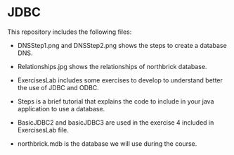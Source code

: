 # JDBC

This repository includes the following files:

* DNSStep1.png and DNSStep2.png shows the steps to create a database DNS.

* Relationships.jpg shows the relationships of northbrick database. 

* ExercisesLab includes some exercises to develop to understand better the use of JDBC and ODBC.

* Steps is a brief tutorial that explains the code to include in your java application to use a database. 

* BasicJDBC2 and basicJDBC3 are used in the exercise 4 included in ExercisesLab file. 

* northbrick.mdb is the database we will use during the course. 

